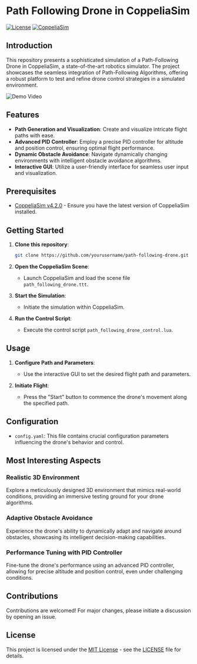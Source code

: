 # Path Following Drone in CoppeliaSim

[![License](https://img.shields.io/badge/license-MIT-blue.svg)](https://opensource.org/licenses/MIT)
[![CoppeliaSim](https://img.shields.io/badge/CoppeliaSim-v4.2.0-blue)](https://www.coppeliarobotics.com/)

## Introduction

This repository presents a sophisticated simulation of a Path-Following Drone in CoppeliaSim, a state-of-the-art robotics simulator. The project showcases the seamless integration of Path-Following Algorithms, offering a robust platform to test and refine drone control strategies in a simulated environment.

![Demo Video](https://github.com/cyber-bytezz/Path-Following-Drone/assets/130319315/df6a67a7-8e32-46ee-b33a-6e2676dd4c49)



## Features

- **Path Generation and Visualization**: Create and visualize intricate flight paths with ease.
- **Advanced PID Controller**: Employ a precise PID controller for altitude and position control, ensuring optimal flight performance.
- **Dynamic Obstacle Avoidance**: Navigate dynamically changing environments with intelligent obstacle avoidance algorithms.
- **Interactive GUI**: Utilize a user-friendly interface for seamless user input and visualization.

## Prerequisites

- [CoppeliaSim v4.2.0](https://www.coppeliarobotics.com/) - Ensure you have the latest version of CoppeliaSim installed.

## Getting Started

1. **Clone this repository**:

   ```bash
   git clone https://github.com/yourusername/path-following-drone.git
   ```

2. **Open the CoppeliaSim Scene**:

   - Launch CoppeliaSim and load the scene file `path_following_drone.ttt`.

3. **Start the Simulation**:

   - Initiate the simulation within CoppeliaSim.

4. **Run the Control Script**:

   - Execute the control script `path_following_drone_control.lua`.

## Usage

1. **Configure Path and Parameters**:

   - Use the interactive GUI to set the desired flight path and parameters.

2. **Initiate Flight**:

   - Press the "Start" button to commence the drone's movement along the specified path.

## Configuration

- `config.yaml`: This file contains crucial configuration parameters influencing the drone's behavior and control.

## Most Interesting Aspects

### Realistic 3D Environment

Explore a meticulously designed 3D environment that mimics real-world conditions, providing an immersive testing ground for your drone algorithms.

### Adaptive Obstacle Avoidance

Experience the drone's ability to dynamically adapt and navigate around obstacles, showcasing its intelligent decision-making capabilities.

### Performance Tuning with PID Controller

Fine-tune the drone's performance using an advanced PID controller, allowing for precise altitude and position control, even under challenging conditions.

## Contributions

Contributions are welcomed! For major changes, please initiate a discussion by opening an issue.

## License

This project is licensed under the [MIT License](https://opensource.org/licenses/MIT) - see the [LICENSE](LICENSE) file for details.
